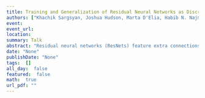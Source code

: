 ```yaml
---
title: Training and Generalization of Residual Neural Networks as Discrete Analogues of Neural ODEs
authors: ["Khachik Sargsyan, Joshua Hudson, Marta D'Elia, Habib N. Najm"]
event: 
event_url: 
location: 
summary: Talk
abstract: "Residual neural networks (ResNets) feature extra connections between layers enabling <br>incremental learning between layers. Their infinite-layer limit, Neural ODEs (NODEs) <br>can provide insights into the role of depth in network architecture. In addition, <br>the mature field of differential equations can provide mathematical insights into <br>the NODE context and, as an extension, help better understand ResNets and <br>neural networks in general, opening doors for better training algorithms <br>and improved generalization performance.<br><br>Inspired by the continuous, NODE analogy, we will examine ResNet weight matrix parameterization <br>as functions of depth. The choice for parameterization affects the capacity of the network, <br>leading to regularization and a subsequent reduction of the generalization gap. <br>Further, drawn from the NODE analogy again, we study the role of stiffness as <br>a means of regularization for ResNets. We define a discrete version of <br>stiffness for ResNets, and implement penalization by it as a measure to <br>regularize the training. We will demonstrate the methods on applications of <br>DOE/SNL interest, ranging from materials science to climate models.<br><br><br>Shorter version:<br><br>Residual neural networks (ResNets) feature extra connections between layers enabling <br>incremental learning between layers. Inspired by the continuous, Neural ODE analogy, <br>we will examine ResNet weight matrix parameterization as functions of depth. <br>The choice for parameterization affects the capacity of the network, <br>leading to regularization and a subsequent reduction of the generalization gap.<br>We will demonstrate the methods on applications of DOE/SNL interest, <br>ranging from materials science to climate models."
date: "None"
publishDate: "None"
tags:  []
all_day:  false
featured:  false
math:  true
url_pdf: ""
---
```


